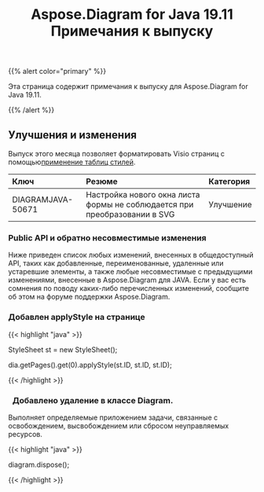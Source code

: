﻿---
title: Aspose.Diagram for Java 19.11 Примечания к выпуску
type: docs
weight: 20
url: /ru/java/aspose-diagram-for-java-19-11-release-notes/
---
{{% alert color="primary" %}} 

Эта страница содержит примечания к выпуску для Aspose.Diagram for Java 19.11.

{{% /alert %}} 
## **Улучшения и изменения**
Выпуск этого месяца позволяет форматировать Visio страниц с помощью[применение таблиц стилей](/diagram/ru/java/format-visio-pages/).

|**Ключ**|**Резюме**|**Категория**|
|:- |:- |:- |
|DIAGRAMJAVA-50671|Настройка нового окна листа формы не соблюдается при преобразовании в SVG|Улучшение|
### **Public API и обратно несовместимые изменения**
Ниже приведен список любых изменений, внесенных в общедоступный API, таких как добавленные, переименованные, удаленные или устаревшие элементы, а также любые несовместимые с предыдущими изменениями, внесенные в Aspose.Diagram для JAVA. Если у вас есть сомнения по поводу каких-либо перечисленных изменений, сообщите об этом на форуме поддержки Aspose.Diagram.
### **Добавлен applyStyle на странице**
{{< highlight "java" >}}

 StyleSheet st = new StyleSheet();

dia.getPages().get(0).applyStyle(st.ID, st.ID, st.ID);

{{< /highlight >}}
### ` `**Добавлено удаление в классе Diagram.**
Выполняет определяемые приложением задачи, связанные с освобождением, высвобождением или сбросом неуправляемых ресурсов.

{{< highlight "java" >}}

 diagram.dispose();

{{< /highlight >}}
